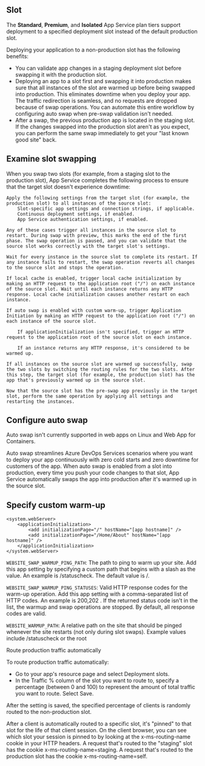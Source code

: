 ## Slot

The **Standard**, **Premium**, and **Isolated** App Service plan tiers support deployment to a specified deployment slot instead of the default production slot.

Deploying your application to a non-production slot has the following benefits:

- You can validate app changes in a staging deployment slot before swapping it with the production slot.
- Deploying an app to a slot first and swapping it into production makes sure that all instances of the slot are warmed up before being swapped into production. This eliminates downtime when you deploy your app. The traffic redirection is seamless, and no requests are dropped because of swap operations. You can automate this entire workflow by configuring auto swap when pre-swap validation isn't needed.
- After a swap, the previous production app is located in the staging slot. If the changes swapped into the production slot aren't as you expect, you can perform the same swap immediately to get your "last known good site" back.

## Examine slot swapping

When you swap two slots (for example, from a staging slot to the production slot), App Service completes the following process to ensure that the target slot doesn't experience downtime:

    Apply the following settings from the target slot (for example, the production slot) to all instances of the source slot:
        Slot-specific app settings and connection strings, if applicable.
        Continuous deployment settings, if enabled.
        App Service authentication settings, if enabled.

    Any of these cases trigger all instances in the source slot to restart. During swap with preview, this marks the end of the first phase. The swap operation is paused, and you can validate that the source slot works correctly with the target slot's settings.

    Wait for every instance in the source slot to complete its restart. If any instance fails to restart, the swap operation reverts all changes to the source slot and stops the operation.

    If local cache is enabled, trigger local cache initialization by making an HTTP request to the application root ("/") on each instance of the source slot. Wait until each instance returns any HTTP response. Local cache initialization causes another restart on each instance.

    If auto swap is enabled with custom warm-up, trigger Application Initiation by making an HTTP request to the application root ("/") on each instance of the source slot.

        If applicationInitialization isn't specified, trigger an HTTP request to the application root of the source slot on each instance.

        If an instance returns any HTTP response, it's considered to be warmed up.

    If all instances on the source slot are warmed up successfully, swap the two slots by switching the routing rules for the two slots. After this step, the target slot (for example, the production slot) has the app that's previously warmed up in the source slot.

    Now that the source slot has the pre-swap app previously in the target slot, perform the same operation by applying all settings and restarting the instances.

## Configure auto swap

Auto swap isn't currently supported in web apps on Linux and Web App for Containers.

Auto swap streamlines Azure DevOps Services scenarios where you want to deploy your app continuously with zero cold starts and zero downtime for customers of the app. When auto swap is enabled from a slot into production, every time you push your code changes to that slot, App Service automatically swaps the app into production after it's warmed up in the source slot.

## Specify custom warm-up

```
<system.webServer>
    <applicationInitialization>
        <add initializationPage="/" hostName="[app hostname]" />
        <add initializationPage="/Home/About" hostName="[app hostname]" />
    </applicationInitialization>
</system.webServer>
```

`WEBSITE_SWAP_WARMUP_PING_PATH`: The path to ping to warm up your site. Add this app setting by specifying a custom path that begins with a slash as the value. An example is /statuscheck. The default value is /.

`WEBSITE_SWAP_WARMUP_PING_STATUSES`: Valid HTTP response codes for the warm-up operation. Add this app setting with a comma-separated list of HTTP codes. An example is 200,202 . If the returned status code isn't in the list, the warmup and swap operations are stopped. By default, all response codes are valid.

`WEBSITE_WARMUP_PATH`: A relative path on the site that should be pinged whenever the site restarts (not only during slot swaps). Example values include /statuscheck or the root

Route production traffic automatically

To route production traffic automatically:

- Go to your app's resource page and select Deployment slots.
- In the Traffic % column of the slot you want to route to, specify a percentage (between 0 and 100) to represent the amount of total traffic you want to route. Select Save.

After the setting is saved, the specified percentage of clients is randomly routed to the non-production slot.

After a client is automatically routed to a specific slot, it's "pinned" to that slot for the life of that client session. On the client browser, you can see which slot your session is pinned to by looking at the x-ms-routing-name cookie in your HTTP headers. A request that's routed to the "staging" slot has the cookie x-ms-routing-name=staging. A request that's routed to the production slot has the cookie x-ms-routing-name=self.
